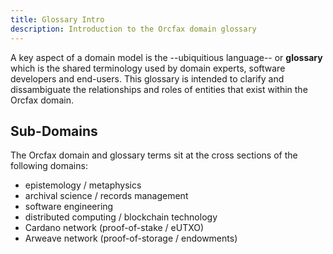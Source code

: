 ```yaml
---
title: Glossary Intro
description: Introduction to the Orcfax domain glossary
---
```


A key aspect of a domain model is the --ubiquitious language-- or **glossary** which is the shared terminology used by domain experts, software developers and end-users. This glossary is intended to clarify and dissambiguate the relationships and roles of entities that exist within the Orcfax domain.

## Sub-Domains

The Orcfax domain and glossary terms sit at the cross sections of the following domains:
- epistemology / metaphysics
- archival science / records management
- software engineering
- distributed computing / blockchain technology
- Cardano network (proof-of-stake / eUTXO)
- Arweave network (proof-of-storage / endowments)


